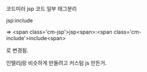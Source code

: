 코드미러 jsp 코드 일부 태그분리

jsp:include 

=> &lt;span class='cm-jsp'>jsp&lt;span>:&lt;span class='cm-include'>include&lt;span>

로 변경됨.

인텔리j랑 비슷하게 만들려고 커스텀 js 만든거.